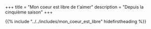 +++
title = "Mon coeur est libre de t'aimer"
description = "Depuis la cinquième saison"
+++

{{% include "../../includes/mon_coeur_est_libre" hidefirstheading %}}

